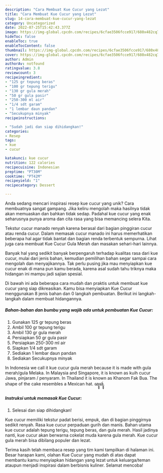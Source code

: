 ```yaml
---
description: "Cara Membuat Kue Cucur yang Lezat"
title: "Cara Membuat Kue Cucur yang Lezat"
slug: 14-cara-membuat-kue-cucur-yang-lezat
category: Uncategorized
date: 2022-07-25T15:42:43.377Z
image: https://img-global.cpcdn.com/recipes/6cfae3506fcce917/680x482cq70/kue-cucur-foto-resep-utama.jpg
hideToc: false
enableToc: true
enableTocContent: false
thumbnail: https://img-global.cpcdn.com/recipes/6cfae3506fcce917/680x482cq70/kue-cucur-foto-resep-utama.jpg
cover: https://img-global.cpcdn.com/recipes/6cfae3506fcce917/680x482cq70/kue-cucur-foto-resep-utama.jpg
author: Admin
authorAv: notfound
ratingvalue: 3.8
reviewcount: 3
recipeingredient:
- "125 gr tepung beras"
- "100 gr tepung terigu"
- "130 gr gula merah"
- "50 gr gula pasir"
- "250-300 ml air"
- "1/4 sdt garam"
- "1 lembar daun pandan"
- "Secukupnya minyak"
recipeinstructions:

- "Sudah jadi dan siap dihidangkan!"
categories:
- Resep
tags:
- kue
- cucur

katakunci: kue cucur 
nutrition: 122 calories
recipecuisine: Indonesian
preptime: "PT30M"
cooktime: "PT42M"
recipeyield: "1"
recipecategory: Dessert

---
```





Anda sedang mencari inspirasi resep kue cucur yang unik? Cara membuatnya sangat gampang. Jika keliru mengolah maka hasilnya tidak akan memuaskan dan bahkan tidak sedap. Padahal kue cucur yang enak seharusnya punya aroma dan cita rasa yang bisa memancing selera Kita.





Tekstur cucur manado renyah karena berasal dari bagian pinggiran cucur atau renda cucur. Dalam memasak cucur manado ini harus memerhatikan beberapa hal agar tidak bantat dan bagian renda terbentuk sempurna. Lihat juga cara membuat Kue Cucur Gula Merah dan masakan sehari-hari lainnya.

Banyak hal yang sedikit banyak berpengaruh terhadap kualitas rasa dari kue cucur, mulai dari jenis bahan, kemudian pemilihan bahan segar sampai cara mengolah dan menyajikannya. Tak perlu pusing jika mau menyiapkan kue cucur enak di mana pun kamu berada, karena asal sudah tahu triknya maka hidangan ini mampu jadi sajian spesial.






Di bawah ini ada beberapa cara mudah dan praktis untuk membuat kue cucur yang siap dikreasikan. Kamu bisa menyiapkan Kue Cucur menggunakan 8 jenis bahan dan 0 langkah pembuatan. Berikut ini langkah-langkah dalam membuat hidangannya.

<!--inarticleads1-->

##### Bahan-bahan dan bumbu yang wajib ada untuk pembuatan Kue Cucur:

1. Gunakan 125 gr tepung beras
1. Ambil 100 gr tepung terigu
1. Ambil 130 gr gula merah
1. Persiapkan 50 gr gula pasir
1. Persiapkan 250-300 ml air
1. Siapkan 1/4 sdt garam
1. Sediakan 1 lembar daun pandan
1. Sediakan Secukupnya minyak


In Indonesia we call it kue cucur gula merah because it is made with gula merah/gula Melaka. In Malaysia and Singapore, it is known as kuih cucur Jawa, pinjaram / penyaram. In Thailand it is known as Khanom Fak Bua. The shape of the cake resembles a Mexican hat. ꦕꦸꦕꦸꦂ. 

<!--inarticleads2-->

##### Instruksi untuk memasak Kue Cucur:


1. Selesai dan siap dihidangkan!

Kue cucur memiliki tekstur padat berisi, empuk, dan di bagian pinggirnya sedikit renyah. Rasa kue cucur perpaduan gurih dan manis. Bahan utama kue cucur adalah tepung terigu, tepung beras, dan gula merah. Hasil jadinya nanti, kue cucur akan berwarna cokelat muda karena gula merah. Kue cucur gula merah bisa dibilang populer dan lezat. 

Terima kasih telah membaca resep yang tim kami tampilkan di halaman ini. Besar harapan kami, olahan Kue Cucur yang mudah di atas dapat membantu kamu menyiapkan hidangan yang lezat untuk keluarga/teman ataupun menjadi inspirasi dalam berbisnis kuliner. Selamat mencoba!
